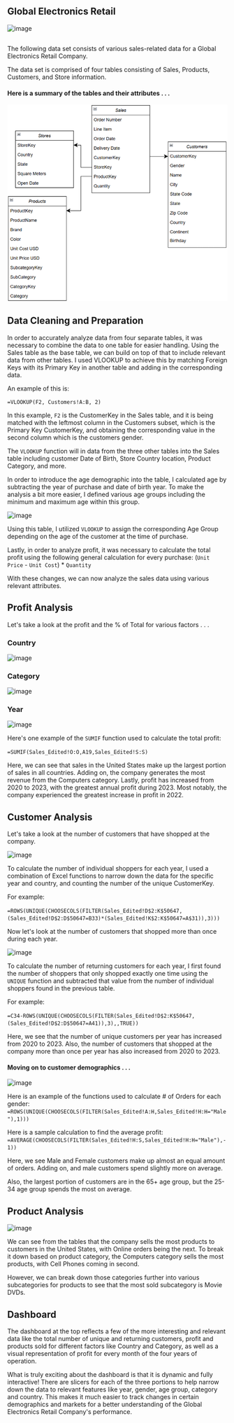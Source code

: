 ## Global Electronics Retail																			
![image](https://github.com/user-attachments/assets/4b709a7d-7d1c-4be3-8269-8158d383f7f6)

##

The following data set consists of various sales-related data for a Global Electronics Retail Company. 

The data set is comprised of four tables consisting of Sales, Products, Customers, and Store information.

#### Here is a summary of the tables and their attributes . . . 
![](https://github.com/tanikasuresh/Global-Electronics-Retail-Analysis/blob/main/Miscellaneous/Entity%20Relationship%20Diagram.png)

## Data Cleaning and Preparation

In order to accurately analyze data from four separate tables, it was necessary to combine the data to one table for easier handling. Using the Sales table as the base table, we can build on top of that to include relevant data from other tables. I used VLOOKUP to achieve this by matching Foreign Keys with its Primary Key in another table and adding in the corresponding data.

An example of this is:

```
=VLOOKUP(F2, Customers!A:B, 2)
```
In this example, ```F2``` is the CustomerKey in the Sales table, and it is being matched with the leftmost column in the Customers subset, which is the Primary Key CustomerKey, and obtaining the corresponding value in the second column which is the customers gender.

The ```VLOOKUP``` function will in data from the three other tables into the Sales table including customer Date of Birth, Store Country location, Product Category, and more.

In order to introduce the age demographic into the table, I calculated age by subtracting the year of purchase and date of birth year. To make the analysis a bit more easier, I defined various age groups including the minimum and maximum age within this group.

![image](https://github.com/user-attachments/assets/a07bb1ff-b2ae-4647-9ea7-c3f870cde4b1)

Using this table, I utilized ```VLOOKUP``` to assign the corresponding Age Group depending on the age of the customer at the time of purchase.  

Lastly, in order to analyze profit, it was necessary to calculate the total profit using the following general calculation for every purchase: (`Unit Price` - `Unit Cost`) * `Quantity`

With these changes, we can now analyze the sales data using various relevant attributes.

## Profit Analysis

Let's take a look at the profit and the % of Total for various factors . . . 

### Country
![image](https://github.com/user-attachments/assets/7badf0c9-1006-44df-868b-fab61803915a)

### Category
![image](https://github.com/user-attachments/assets/83bb4236-1c9f-49ff-b9ab-1caee42c3f7c)

### Year
![image](https://github.com/user-attachments/assets/c777638e-5cc2-400c-bb35-44437b5404e8)

Here's one example of the ```SUMIF``` function used to calculate the total profit:

```=SUMIF(Sales_Edited!O:O,A19,Sales_Edited!S:S)```

Here, we can see that sales in the United States make up the largest portion of sales in all countries. Adding on, the company generates the most revenue from the Computers category. Lastly, profit has increased from 2020 to 2023, with the greatest annual profit during 2023. Most notably, the company experienced the greatest increase in profit in 2022. 

## Customer Analysis

Let's take a look at the number of customers that have shopped at the company.

![image](https://github.com/user-attachments/assets/036c3324-37d0-43d0-b1ea-53eced7cdd62)

To calculate the number of individual shoppers for each year, I used a combination of Excel functions to narrow down the data for the specific year and country, and counting the number of the unique CustomerKey.

For example:

```=ROWS(UNIQUE(CHOOSECOLS(FILTER(Sales_Edited!D$2:K$50647,(Sales_Edited!D$2:D$50647=B33)*(Sales_Edited!K$2:K$50647=A$31)),3)))```

Now let's look at the number of customers that shopped more than once during each year.
	
![image](https://github.com/user-attachments/assets/78320200-3bf0-4d5d-a3a9-9a994a1d99bf)

To calculate the number of returning customers for each year, I first found the number of shoppers that only shopped exactly one time using the ```UNIQUE``` function and subtracted that value from the number of individual shoppers found in the previous table.

For example:

```=C34-ROWS(UNIQUE(CHOOSECOLS(FILTER(Sales_Edited!D$2:K$50647,(Sales_Edited!D$2:D$50647=A41)),3),,TRUE))```

Here, we see that the number of unique customers per year has increased from 2020 to 2023. Also, the number of customers that shopped at the company more than once per year has also increased from 2020 to 2023.

#### Moving on to customer demographics . . . 

![image](https://github.com/user-attachments/assets/492b71f6-b1bb-48a7-80a7-318c7ea03e9d)

Here is an example of the functions used to calculate # of Orders for each gender:
```=ROWS(UNIQUE(CHOOSECOLS(FILTER(Sales_Edited!A:H,Sales_Edited!H:H="Male"),1)))```

Here is a sample calculation to find the average profit:
```=AVERAGE(CHOOSECOLS(FILTER(Sales_Edited!H:S,Sales_Edited!H:H="Male"),-1))```

Here, we see Male and Female customers make up almost an equal amount of orders. Adding on, and male customers spend slightly more on average.

Also, the largest portion of customers are in the 65+ age group, but the 25-34 age group spends the most on average.

## Product Analysis
![image](https://github.com/user-attachments/assets/096d1976-9fbc-4023-a4d7-9c85b0f2c2a5)

We can see from the tables that the company sells the most products to customers in the United States, with Online orders being the next. To break it down based on product category, the Computers category sells the most products, with Cell Phones coming in second.

However, we can break down those categories further into various subcategories for products to see that the most sold subcategory is Movie DVDs.

## Dashboard

The dashboard at the top reflects a few of the more interesting and relevant data like the total number of unique and returning customers, profit and products sold for different factors like Country and Category, as well as a visual representation of profit for every month of the four years of operation.

What is truly exciting about the dashboard is that it is dynamic and fully interactive! There are slicers for each of the three portions to help narrow down the data to relevant features like year, gender, age group, category and country. This makes it much easier to track changes in certain demographics and markets for a better understanding of the Global Electronics Retail Company's performance.


















